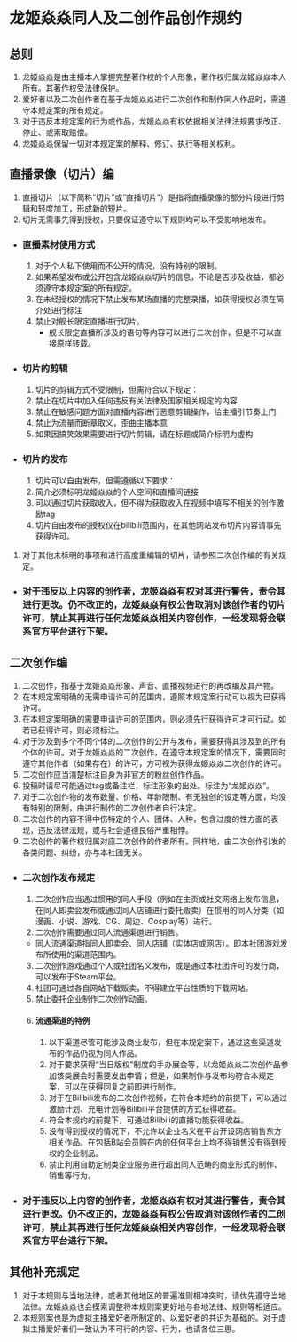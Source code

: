 # 龙姬焱焱同人及二创作品创作规约
## 总则
1. 龙姬焱焱是由主播本人掌握完整著作权的个人形象，著作权归属龙姬焱焱本人所有。其著作权受法律保护。
1. 爱好者以及二次创作者在基于龙姬焱焱进行二次创作和制作同人作品时，需遵守本规定案的所有规定。
2. 对于违反本规定案的行为或作品，龙姬焱焱有权依据相关法律法规要求改正、停止、或索取赔偿。
3. 龙姬焱焱保留一切对本规定案的解释、修订、执行等相关权利。
## 直播录像（切片）编
1. 直播切片（以下简称“切片”或“直播切片”）是指将直播录像的部分片段进行剪辑和轻度加工，形成新的短片。
2. 切片无需事先得到授权，只要保证遵守以下规则均可以不受影响地发布。
- ### 直播素材使用方式
  1. 对于个人私下使用而不公开的情况，没有特别的限制。
  2. 如果希望发布或公开包含龙姬焱焱切片的信息，不论是否涉及收益，都必须遵守本规定案的所有规定。
  3. 在未经授权的情况下禁止发布某场直播的完整录播，如获得授权必须在简介处进行标注
  4. 禁止对舰长限定直播进行切片。
        - 舰长限定直播所涉及的语句等内容可以进行二次创作，但是不可以直接原样转载。
- ### 切片的剪辑
    1. 切片的剪辑方式不受限制，但需符合以下规定：
    2. 禁止在切片中加入任何违反有关法律及国家相关规定的内容
    3. 禁止在敏感问题方面对直播内容进行恶意剪辑操作，给主播引节奏上门
    4. 禁止为流量而断章取义，歪曲主播本意
    5. 如果因搞笑效果需要进行切片剪辑，请在标题或简介标明为虚构
- ### 切片的发布
   1. 切片可以自由发布，但需遵循以下要求：
    2. 简介必须标明龙姬焱焱的个人空间和直播间链接
    3. 可以通过切片获取收入，但不得为获取收入在视频中填写不相关的创作激励tag
    4. 切片自由发布的授权仅在bilibili范围内，在其他网站发布切片内容请事先获得许可。
1. 对于其他未标明的事项和进行高度重编辑的切片，请参照二次创作编的有关规定。
- ### 对于违反以上内容的创作者，龙姬焱焱有权对其进行警告，责令其进行更改。仍不改正的，龙姬焱焱有权公告取消对该创作者的切片许可，禁止其再进行任何龙姬焱焱相关内容创作，一经发现将会联系官方平台进行下架。
## 二次创作编
1. 二次创作，指基于龙姬焱焱形象、声音、直播视频进行的再改编及其产物。
2. 在本规定案明确的无需申请许可的范围内，遵照本规定案行动可以视为已获得许可。
3. 在本规定案明确的需要申请许可的范围内，则必须先行获得许可才可行动。如若已获得许可，则必须标注。
4. 对于涉及到多个不同个体的二次创作的公开与发布，需要获得其涉及到的所有个体的许可。对于龙姬焱焱的二次创作，在遵守本规定案的情况下，需要同时遵守其他作者（如果存在）的许可，方可视为获得龙姬焱焱二次创作的许可。
5. 二次创作应当清楚标注自身为非官方的粉丝创作作品。
6. 投稿时请尽可能通过tag或备注栏，标注形象的出处。标注为“龙姬焱焱”。
7. 对于二次创作物的发布数量、价格、年龄限制、有无独创的设定等方面，均没有特别的限制，由进行制作的二次创作者自行决定。
8. 二次创作的内容不得中伤特定的个人、团体、人种，包含过度的性方面的表现，违反法律法规，或与社会道德良俗严重相悖。
9. 二次创作的著作权归属对应二次创作的作者所有。同样地，由二次创作引发的各类问题、纠纷，亦与本社团无关。
- ### 二次创作发布规定
  1.  二次创作应当通过惯用的同人手段（例如在主页或社交网络上发布信息，在同人即卖会发布或通过同人店铺进行委托贩卖）在惯用的同人分类（如漫画、小说、游戏、CG、周边、Cosplay等）进行。
  2.  二次创作需要通过同人流通渠道进行销售。
    - 同人流通渠道指同人即卖会、同人店铺（实体店或网店）。即本社团游戏发布所使用的渠道范围内。  
  3.  二次创作游戏通过个人或社团名义发布，或是通过本社团许可的发行商，可以发布于Steam平台。
  4.  社团可通过各自网站下载贩卖，不得建立平台性质的下载网站。
  5.  禁止委托企业制作二次创作动画。
  6.  #### 流通渠道的特例
        1. 以下渠道尽管可能涉及商业发布，但在本规定案下，通过这些渠道发布的作品仍视为同人作品。
        2. 对于要求获得“当日版权”制度的手办展会等，以龙姬焱焱二次创作品参加该类展会时需要发出申请；但是，如果制作与发布均符合本规定案，可以在获得回复之前即进行制作。
        3. 对于在Bilibili发布的二次创作视频，在符合本规约的前提下，可以通过激励计划、充电计划等Bilibili平台提供的方式获得收益。
        4. 符合本规约的前提下，可通过Bilibili的直播功能获得收益。
        5. 没有得到授权的情况下，不允许以企业名义在平台开设网店销售东方相关作品。在包括B站会员购在内的任何平台上均不得销售没有得到授权的企业制品。
        6. 禁止利用自助定制类企业服务进行超出同人范畴的商业形式的制作、销售等行为。
- ### 对于违反以上内容的创作者，龙姬焱焱有权对其进行警告，责令其进行更改。仍不改正的，龙姬焱焱有权公告取消对该创作者的二创许可，禁止其再进行任何龙姬焱焱相关内容创作，一经发现将会联系官方平台进行下架。
## 其他补充规定
1. 对于本规则与当地法律，或者其他地区的普遍准则相冲突时，请优先遵守当地法律。龙姬焱焱也会摸索调整将本规则案更好地与各地法律、规则等相适应。
2. 本规则案也是为虚拟主播爱好者所制定的、以爱好者的共识为基础的。对于虚拟主播爱好者们一致认为不可行的内容、行为，也请各位三思。